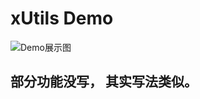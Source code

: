 xUtils Demo
====================================

![Demo展示图](https://github.com/android-cn/android-open-project-demo/tree/master/xutils-demo/demo.gif)


## 部分功能没写， 其实写法类似。